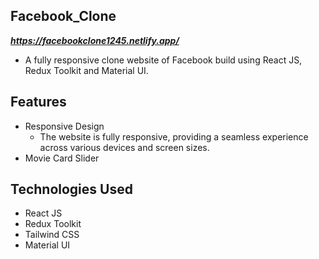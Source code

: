 ## Facebook_Clone

***https://facebookclone1245.netlify.app/***

- A fully responsive clone website of Facebook build using React JS, Redux Toolkit and Material UI.

## Features

- Responsive Design
  - The website is fully responsive, providing a seamless experience across various devices and screen sizes.
- Movie Card Slider

## Technologies Used

- React JS
- Redux Toolkit
- Tailwind CSS
- Material UI
